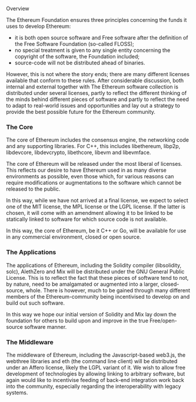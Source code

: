 <!-- TITLE: Licensing -->



Overview

The Ethereum Foundation ensures three principles concerning the funds it uses to develop Ethereum:

- it is both open source software and Free software after the definition of the Free Software Foundation (so-called FLOSS);
- no special treatment is given to any single entity concerning the copyright of the software, the Foundation included;
- source-code will not be distributed ahead of binaries.

However, this is not where the story ends; there are many different licenses available that conform to these rules. After considerable discussion, both internal and external together with The Ethereum software collection is distributed under several licenses, partly to reflect the different thinking of the minds behind different pieces of software and partly to reflect the need to adapt to real-world issues and opportunities and lay out a strategy to provide the best possible future for the Ethereum community.

### The Core

The core of Ethereum includes the consensus engine, the networking code and any supporting libraries. For C++, this includes libethereum, libp2p, libdevcore, libdevcrypto, libethcore, libevm and libevmface.

The core of Ethereum will be released under the most liberal of licenses. This reflects our desire to have Ethereum used in as many diverse environments as possible, even those which, for various reasons can require modifications or augmentations to the software which cannot be released to the public.

In this way, while we have not arrived at a final license, we expect to select one of the MIT license, the MPL license or the LGPL license. If the latter is chosen, it will come with an amendment allowing it to be linked to be statically linked to software for which source code is not available.

In this way, the core of Ethereum, be it C++ or Go, will be available for use in any commercial environment, closed or open source. 

### The Applications

The applications of Ethereum, including the Solidity compiler (libsolidity, solc), AlethZero and Mix will be distributed under the GNU General Public License. This is to reflect the fact that these pieces of software tend to not, by nature, need to be amalgamated or augmented into a larger, closed-source, whole. There is however, much to be gained through many different members of the Ethereum-community being incentivised to develop on and build out such software.

In this way we hope our initial version of Solidity and Mix lay down the foundation for others to build upon and improve in the true Free/open-source software manner.

### The Middleware

The middleware of Ethereum, including the Javascript-based web3.js, the webthree libraries and eth (the command line client) will be distributed under an Affero license, likely the LGPL variant of it. We wish to allow free development of technologies by allowing linking to arbitrary software, but again would like to incentivise feeding of back-end integration work back into the community, especially regarding the interoperability with legacy systems.